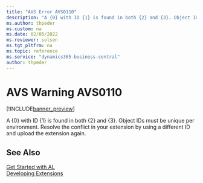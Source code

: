 ```yaml
---
title: "AVS Error AVS0110"
description: "A {0} with ID {1} is found in both {2} and {3}. Object IDs must be unique per environment. Resolve the conflict in your extension by using a different ID and upload the extension again."
ms.author: thpeder
ms.custom: na
ms.date: 02/05/2022
ms.reviewer: solsen
ms.tgt_pltfrm: na
ms.topic: reference
ms.service: "dynamics365-business-central"
author: thpeder
---
```


# AVS Warning AVS0110

[!INCLUDE[banner_preview](../includes/banner_preview.md)]

A {0} with ID {1} is found in both {2} and {3}. Object IDs must be unique per environment. Resolve the conflict in your extension by using a different ID and upload the extension again.

## See Also

[Get Started with AL](../devenv-get-started.md)  
[Developing Extensions](../devenv-dev-overview.md)  